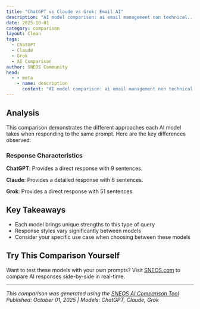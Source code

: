 ```yaml
---
title: "ChatGPT vs Claude vs Grok: Email AI"
description: "AI model comparison: ai email management non technical..."
date: 2025-10-01
category: comparison
layout: Clean
tags:
  - ChatGPT
  - Claude
  - Grok
  - AI Comparison
author: SNEOS Community
head:
  - - meta
    - name: description
      content: "AI model comparison: ai email management non technical..."
---
```


<ChatComparison
  title="ChatGPT vs Claude vs Grok: Email AI"
  prompt="ai email management non technical"
  :responses='{
    "ChatGPT": "Sure! Here\u2019s a simple, non-technical explanation of AI email management:\n\n**AI email management** is a way to use smart computer programs to help you handle your emails more easily. Instead of doing everything yourself\u2014like sorting important messages, answering common questions, or deleting spam\u2014AI can do some of these tasks automatically.\n\nFor example:  \n- It can organize your inbox by putting important emails at the top.  \n- It can suggest quick replies to save you time.  \n- It can filter out junk or spam emails so you don\u2019t have to see them.  \n- It can remind you to follow up on emails you haven\u2019t answered yet.\n\nAll of this helps you stay organized and saves time, letting you focus on more important work without getting overwhelmed by your email.\n\nIf you want, I can also give you some examples of AI email tools that people use!",
    "Claude": "# AI Email Management for Non-Technical Users\n\nAI email management tools help organize, prioritize, and respond to your emails automatically - no technical skills required!\n\n## What AI Email Management Does\n\n**Automatic Organization**\n- Sorts emails into folders (work, personal, newsletters, etc.)\n- Flags important messages\n- Filters out spam and promotional emails\n\n**Smart Responses**\n- Suggests quick reply options\n- Drafts responses based on email content\n- Schedules emails to send later\n\n**Time-Saving Features**\n- Summarizes long email threads\n- Extracts key information (dates, contacts, action items)\n- Reminds you about follow-ups\n\n## Popular AI Email Tools\n\n### **Built-in Options**\n- **Gmail Smart Compose** - Suggests text as you type\n- **Outlook Focused Inbox** - Separates important emails\n- **Apple Mail VIP** - Prioritizes key contacts\n\n### **Easy-to-Use Apps**\n- **Boomerang** - Schedule emails and set reminders\n- **Mixmax** - Email templates and tracking\n- **SaneBox** - Automatic email sorting\n- **Clean Email** - Bulk email management\n\n## Getting Started (Simple Steps)\n\n1. **Start Small**\n   - Enable smart features in your current email app\n   - Try one new AI tool at a time\n\n2. **Common First Steps**\n   - Turn on Gmail\u0027s Smart Reply\n   - Set up email filters for newsletters\n   - Use scheduling features for better timing\n\n3. **Gradual Improvement**\n   - Let the AI learn your preferences over time\n   - Adjust settings based on what works for you\n\n## Benefits You\u0027ll Notice\n\n- **Less Time in Inbox** - Spend 30-50% less time on email\n- **Never Miss Important Emails** - AI highlights what matters\n- **Faster Responses** - Quick reply suggestions save typing\n- **Cleaner Inbox** - Automatic organization reduces clutter\n\n## Tips for Success\n\n- **Be Patient** - AI improves as it learns your habits\n- **Review Suggestions** - Always check before sending AI-drafted replies\n- **Customize Settings** - Adjust to match your communication style\n- **Start with Free Options** - Most email providers include basic AI features\n\nAI email management isn\u0027t about replacing your judgment - it\u0027s about giving you more time for what matters most!",
    "Grok": "AI email management, in non-technical terms, refers to using artificial intelligence tools to help organize, prioritize, and handle your emails more efficiently. It\u2019s like having a smart assistant that understands your email habits and helps you stay on top of your inbox without needing to spend hours sorting through messages. Here\u2019s a simple breakdown of how it works and why it\u2019s useful:\n\n### What AI Email Management Does:\n1. **Sorting and Prioritizing Emails**: AI can automatically figure out which emails are urgent or important (like from your boss or a client) and push them to the top of your inbox. Less important stuff, like newsletters or promotions, can be moved to separate folders or marked as low priority.\n2. **Auto-Responses**: AI can draft quick replies to common emails (like confirming a meeting or thanking someone) so you don\u2019t have to type the same thing over and over. You can tweak these responses before sending.\n3. **Spam and Junk Filtering**: AI is great at spotting spam or unwanted emails and keeping them out of your main inbox, so you\u2019re not distracted by irrelevant messages.\n4. **Scheduling and Reminders**: Some AI tools can detect deadlines or tasks in your emails (like \u201Csubmit report by Friday\u201D) and remind you or even add them to your calendar.\n5. **Summarizing Long Emails**: If you get a lengthy email, AI can summarize the key points so you can quickly understand the gist without reading every word.\n6. **Organizing Conversations**: AI can group related emails into threads or categories (e.g., \u201CProject X updates\u201D) so you don\u2019t have to dig through your inbox to find them.\n\n### Why It\u2019s Helpful (Benefits):\n- **Saves Time**: Instead of manually sorting through dozens or hundreds of emails, AI does the heavy lifting for you.\n- **Reduces Stress**: A cluttered inbox can feel overwhelming. AI helps keep it manageable by focusing on what matters most.\n- **Boosts Productivity**: You can focus on important tasks instead of getting bogged down by email clutter.\n- **Fewer Mistakes**: AI can help you avoid missing critical emails or forgetting to follow up.\n\n### Examples of AI Email Tools (User-Friendly Options):\n- **Gmail (Smart Features)**: Gmail uses AI to suggest quick replies, categorize emails into \u201CPrimary,\u201D \u201CSocial,\u201D and \u201CPromotions,\u201D and even nudge you to follow up on unanswered messages.\n- **Outlook (Focused Inbox)**: Microsoft Outlook has a \u201CFocused Inbox\u201D feature that uses AI to separate important emails from less relevant ones.\n- **Spark**: A user-friendly email app that uses AI to prioritize emails and help teams collaborate on responses.\n- **Boomerang**: A tool that can schedule emails, remind you to follow up, and suggest the best times to send messages based on AI insights.\n- **SaneBox**: This tool uses AI to filter unimportant emails into a separate folder and summarize what you\u2019ve missed.\n\n### How to Get Started (Non-Technical Steps):\n1. **Pick a Tool**: Choose an email service or add-on (like Gmail, Outlook, or SaneBox) that offers AI features. Most of them are built into the app, so you don\u2019t need to be tech-savvy.\n2. **Set Up Your Preferences**: Some tools let you customize how they prioritize emails (e.g., always mark emails from your boss as important). This usually involves simple settings or clicking a few buttons.\n3. **Let It Learn**: AI gets smarter over time by observing how you handle emails. For example, if you always reply to certain people quickly, it will mark their messages as important.\n4. **Check Occasionally**: AI isn\u2019t perfect. Take a quick glance at filtered or low-priority emails now and then to make sure nothing important slipped through.\n\n### Things to Keep in Mind:\n- **Privacy**: AI tools often need access to your emails to work, so make sure you trust the provider. Stick to well-known services like Gmail or Outlook if you\u2019re concerned.\n- **Not 100% Accurate**: Sometimes AI might mislabel an email as spam or low priority. It\u2019s a helper, not a replacement for your judgment.\n- **Simple to Use**: You don\u2019t need to understand how AI works behind the scenes\u2014just focus on the features that make your email life easier.\n\nIn short, AI email management is like having a personal assistant for your inbox. It automates boring tasks, keeps things tidy, and helps you focus on what really matters. If you\u2019re drowning in emails, trying out a tool with AI features could be a game-changer! Let me know if you\u2019d like tips on a specific tool or app."
  }'
  published-date="16:56"
/>

## Analysis

This comparison demonstrates the different approaches each AI model takes when responding to the same prompt. Here are the key differences observed:

### Response Characteristics

**ChatGPT**: Provides a direct response with 9 sentences. 

**Claude**: Provides a detailed response with 6 sentences. 

**Grok**: Provides a direct response with 51 sentences. 

## Key Takeaways

- Each model brings unique strengths to this type of query
- Response styles vary significantly between models
- Consider your specific use case when choosing between these models

## Try This Comparison Yourself

Want to test these models with your own prompts? Visit [SNEOS.com](https://sneos.com) to compare AI responses side-by-side in real-time.

---

*This comparison was generated using the [SNEOS AI Comparison Tool](https://sneos.com)*
*Published: October 01, 2025 | Models: ChatGPT, Claude, Grok*
